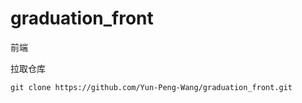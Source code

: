 # graduation_front
前端

拉取仓库

```
git clone https://github.com/Yun-Peng-Wang/graduation_front.git
```


